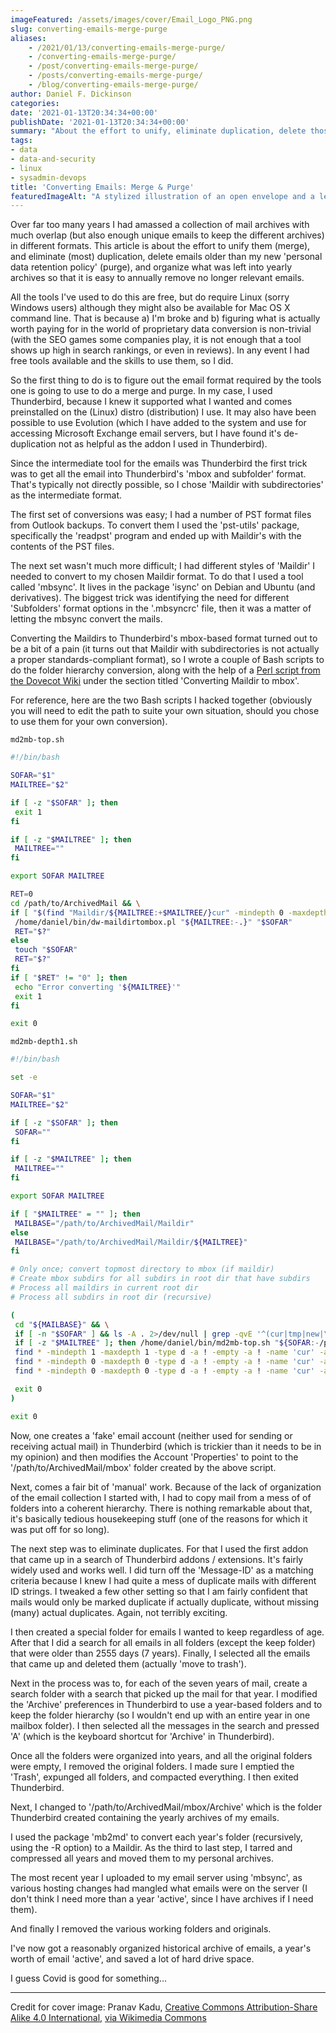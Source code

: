 ```yaml
---
imageFeatured: /assets/images/cover/Email_Logo_PNG.png
slug: converting-emails-merge-purge
aliases:
    - /2021/01/13/converting-emails-merge-purge/
    - /converting-emails-merge-purge/
    - /post/converting-emails-merge-purge/
    - /posts/converting-emails-merge-purge/
    - /blog/converting-emails-merge-purge/
author: Daniel F. Dickinson
categories:
date: '2021-01-13T20:34:34+00:00'
publishDate: '2021-01-13T20:34:34+00:00'
summary: "About the effort to unify, eliminate duplication, delete those older than my 'data retention policy', and organize the rest into yearly archives."
tags:
- data
- data-and-security
- linux
- sysadmin-devops
title: 'Converting Emails: Merge & Purge'
featuredImageAlt: "A stylized illustration of an open envelope and a letter on top of it"
---
```


Over far too many years I had amassed a collection of mail archives with much overlap (but also enough unique emails to keep the different archives) in different formats. This article is about the effort to unify them (merge), and eliminate (most) duplication, delete emails older than my new 'personal data retention policy' (purge), and organize what was left into yearly archives so that it is easy to annually remove no longer relevant emails.

All the tools I've used to do this are free, but do require Linux (sorry Windows users) although they might also be available for Mac OS X command line. That is because a) I'm broke and b) figuring what is actually worth paying for in the world of proprietary data conversion is non-trivial (with the SEO games some companies play, it is not enough that a tool shows up high in search rankings, or even in reviews). In any event I had free tools available and the skills to use them, so I did.

So the first thing to do is to figure out the email format required by the tools one is going to use to do a merge and purge. In my case, I used Thunderbird, because I knew it supported what I wanted and comes preinstalled on the (Linux) distro (distribution) I use. It may also have been possible to use Evolution (which I have added to the system and use for accessing Microsoft Exchange email servers, but I have found it's de-duplication not as helpful as the addon I used in Thunderbird).

Since the intermediate tool for the emails was Thunderbird the first trick was to get all the email into Thunderbird's 'mbox and subfolder' format. That's typically not directly possible, so I chose 'Maildir with subdirectories' as the intermediate format.

The first set of conversions was easy; I had a number of PST format files from Outlook backups. To convert them I used the 'pst-utils' package, specifically the 'readpst' program and ended up with Maildir's with the contents of the PST files.

The next set wasn't much more difficult; I had different styles of 'Maildir' I needed to convert to my chosen Maildir format. To do that I used a tool called 'mbsync'. It lives in the package 'isync' on Debian and Ubuntu (and derivatives). The biggest trick was identifying the need for different 'Subfolders' format options in the '.mbsyncrc' file, then it was a matter of letting the mbsync convert the mails.

Converting the Maildirs to Thunderbird's mbox-based format turned out to be a bit of a pain (it turns out that Maildir with subdirectories is not actually a proper standards-compliant format), so I wrote a couple of Bash scripts to do the folder hierarchy conversion, along with the help of a [Perl script from the Dovecot Wiki](https://wiki.dovecot.org/Migration/MailFormat) under the section titled 'Converting Maildir to mbox'.

For reference, here are the two Bash scripts I hacked together (obviously you will need to edit the path to suite your own situation, should you chose to use them for your own conversion).

``md2mb-top.sh``

```bash
#!/bin/bash

SOFAR="$1"
MAILTREE="$2"

if [ -z "$SOFAR" ]; then
 exit 1
fi

if [ -z "$MAILTREE" ]; then
 MAILTREE=""
fi

export SOFAR MAILTREE

RET=0
cd /path/to/ArchivedMail && \
if [ "$(find "Maildir/${MAILTREE:+$MAILTREE/}cur" -mindepth 0 -maxdepth 0 -type d -a ! -empty 2>/dev/null)" = "Maildir/${MAILTREE:+$MAILTREE/}cur" ]; then
 /home/daniel/bin/dw-maildirtombox.pl "${MAILTREE:-.}" "$SOFAR"
 RET="$?"
else
 touch "$SOFAR"
 RET="$?"
fi
if [ "$RET" != "0" ]; then
 echo "Error converting '${MAILTREE}'"
 exit 1
fi

exit 0
```

``md2mb-depth1.sh``

```bash
#!/bin/bash

set -e

SOFAR="$1"
MAILTREE="$2"

if [ -z "$SOFAR" ]; then
 SOFAR=""
fi

if [ -z "$MAILTREE" ]; then
 MAILTREE=""
fi

export SOFAR MAILTREE

if [ "$MAILTREE" = "" ]; then
 MAILBASE="/path/to/ArchivedMail/Maildir"
else
 MAILBASE="/path/to/ArchivedMail/Maildir/${MAILTREE}"
fi

# Only once; convert topmost directory to mbox (if maildir)
# Create mbox subdirs for all subdirs in root dir that have subdirs
# Process all maildirs in current root dir
# Process all subdirs in root dir (recursive)

(
 cd "${MAILBASE}" && \
 if [ -n "$SOFAR" ] && ls -A . 2>/dev/null | grep -qvE '^(cur|tmp|new|\.uidvalidity)$'; then mkdir -p "${SOFAR}"; fi && \
 if [ -z "$MAILTREE" ]; then /home/daniel/bin/md2mb-top.sh "${SOFAR:-/path/to/ArchivedMail/mbox/INBOX}" "$MAILTREE"; fi && \
 find * -mindepth 1 -maxdepth 1 -type d -a ! -empty -a ! -name 'cur' -a ! -name 'tmp' -a ! -name 'new' -execdir sh -c "mkdir -p '${SOFAR:-/path/to/ArchivedMail/mbox}'/'$(dirname '{}')'.sbd" \; && \
 find * -mindepth 0 -maxdepth 0 -type d -a ! -empty -a ! -name 'cur' -a ! -name 'tmp' -a ! -name 'new' -execdir sh -c "/home/daniel/bin/md2mb-top.sh '${SOFAR:-/path/to/ArchivedMail/mbox}'/'{}' '${MAILTREE:+$MAILTREE/}''{}'" \; && \
 find * -mindepth 0 -maxdepth 0 -type d -a ! -empty -a ! -name 'cur' -a ! -name 'tmp' -a ! -name 'new' -execdir sh -c "if ls -A '{}' 2>/dev/null | grep -qvE '^(cur|tmp|new|\.uidvalidity)$'; then /home/daniel/bin/md2mb-depth1.sh '${SOFAR:-/path/to/ArchivedMail/mbox}'/'{}'.sbd '${MAILTREE:+$MAILTREE/}''{}'; fi" \;

 exit 0
)

exit 0
```

Now, one creates a 'fake' email account (neither used for sending or receiving actual mail) in Thunderbird (which is trickier than it needs to be in my opinion) and then modifies the Account 'Properties' to point to the '/path/to/ArchivedMail/mbox' folder created by the above script.

Next, comes a fair bit of 'manual' work. Because of the lack of organization of the email collection I started with, I had to copy mail from a mess of of folders into a coherent hierarchy. There is nothing remarkable about that, it's basically tedious housekeeping stuff (one of the reasons for which it was put off for so long).

The next step was to eliminate duplicates. For that I used the first addon that came up in a search of Thunderbird addons / extensions. It's fairly widely used and works well. I did turn off the 'Message-ID' as a matching criteria because I knew I had quite a mess of duplicate mails with different ID strings. I tweaked a few other setting so that I am fairly confident that mails would only be marked duplicate if actually duplicate, without missing (many) actual duplicates. Again, not terribly exciting.

I then created a special folder for emails I wanted to keep regardless of age. After that I did a search for all emails in all folders (except the keep folder) that were older than 2555 days (7 years). Finally, I selected all the emails that came up and deleted them (actually 'move to trash').

Next in the process was to, for each of the seven years of mail, create a search folder with a search that picked up the mail for that year. I modified the 'Archive' preferences in Thunderbird to use a year-based folders and to keep the folder hierarchy (so I wouldn't end up with an entire year in one mailbox folder). I then selected all the messages in the search and pressed 'A' (which is the keyboard shortcut for 'Archive' in Thunderbird).

Once all the folders were organized into years, and all the original folders were empty, I removed the original folders. I made sure I emptied the 'Trash', expunged all folders, and compacted everything. I then exited Thunderbird.

Next, I changed to '/path/to/ArchivedMail/mbox/Archive' which is the folder Thunderbird created containing the yearly archives of my emails.

I used the package 'mb2md' to convert each year's folder (recursively, using the -R option) to a Maildir. As the third to last step, I tarred and compressed all years and moved them to my personal archives.

The most recent year I uploaded to my email server using 'mbsync', as various hosting changes had mangled what emails were on the server (I don't think I need more than a year 'active', since I have archives if I need them).

And finally I removed the various working folders and originals.

I've now got a reasonably organized historical archive of emails, a year's worth of email 'active', and saved a lot of hard drive space.

I guess Covid is good for something...

----

Credit for cover image: Pranav Kadu, [Creative Commons Attribution-Share Alike 4.0 International](https://creativecommons.org/licenses/by-sa/4.0/deed.en), [via Wikimedia Commons](https://commons.wikimedia.org/wiki/File:Email_Logo_PNG.png)
